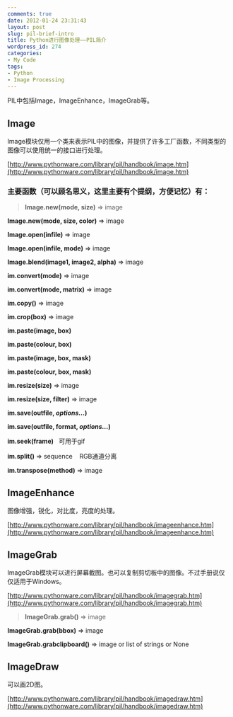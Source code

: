 ```yaml
---
comments: true
date: 2012-01-24 23:31:43
layout: post
slug: pil-brief-intro
title: Python进行图像处理——PIL简介
wordpress_id: 274
categories:
- My Code
tags:
- Python
- Image Processing
---
```


PIL中包括Image，ImageEnhance，ImageGrab等。


## Image


Image模块仅用一个类来表示PIL中的图像，并提供了许多工厂函数，不同类型的图像可以使用统一的接口进行处理。

[http://www.pythonware.com/library/pil/handbook/image.htm](http://www.pythonware.com/library/pil/handbook/image.htm)


### 主要函数（可以顾名思义，这里主要有个提纲，方便记忆）有：




> **Image.new(mode, size)** => image

**Image.new(mode, size, color)** => image

**Image.open(infile)** => image

**Image.open(infile, mode)** => image

**Image.blend(image1, image2, alpha)** => image<!-- more -->

**im.convert(mode)** => image

**im.convert(mode, matrix)** => image

**im.copy()** => image

**im.crop(box)** => image

**im.paste(image, box)**

**im.paste(colour, box)**

**im.paste(image, box, mask)**

**im.paste(colour, box, mask)**

**im.resize(size)** => image

**im.resize(size, filter)** => image

**im.save(outfile, _options..._)**

**im.save(outfile, format, _options..._)**

**im.seek(frame)**   可用于gif

**im.split()** => sequence    RGB通道分离

**im.transpose(method)** => image




## ImageEnhance


图像增强，锐化，对比度，亮度的处理。

[http://www.pythonware.com/library/pil/handbook/imageenhance.htm](http://www.pythonware.com/library/pil/handbook/imageenhance.htm)




## ImageGrab


ImageGrab模块可以进行屏幕截图。也可以复制剪切板中的图像。不过手册说仅仅适用于Windows。

[http://www.pythonware.com/library/pil/handbook/imagegrab.htm](http://www.pythonware.com/library/pil/handbook/imagegrab.htm)


> **ImageGrab.grab()** => image

**ImageGrab.grab(bbox)** => image

**ImageGrab.grabclipboard()** => image or list of strings or None





## ImageDraw


可以画2D图。

[http://www.pythonware.com/library/pil/handbook/imagedraw.htm](http://www.pythonware.com/library/pil/handbook/imagedraw.htm)
